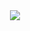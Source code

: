 <div align="center">
<img src="https://raw.githubusercontent.com/UCCNetsoc/wiki/master/assets/logo-horizontal.svg" />
</div>
